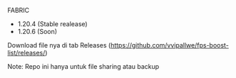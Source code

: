 FABRIC

- 1.20.4 (Stable realease)
- 1.20.6 (Soon)

Download file nya di tab Releases
(https://github.com/vvipallwe/fps-boost-list/releases/)

Note: Repo ini hanya untuk file sharing atau backup
